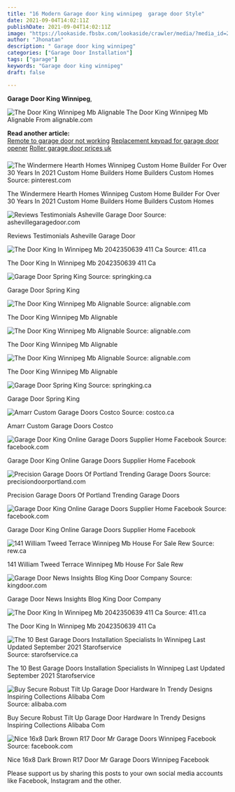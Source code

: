 ```yaml
---
title: "16 Modern Garage door king winnipeg  garage door Style"
date: 2021-09-04T14:02:11Z
publishDate: 2021-09-04T14:02:11Z
image: "https://lookaside.fbsbx.com/lookaside/crawler/media/?media_id=234870191406867"
author: "Jhonatan"
description: " Garage door king winnipeg"
categories: ["Garage Door Installation"]
tags: ["garage"]
keywords: "Garage door king winnipeg"
draft: false

---
```

<!-- Head tag Code -->
**Garage Door King Winnipeg**, 

![The Door King Winnipeg Mb Alignable](https://pictures.alignable.com/eyJidWNrZXQiOiJhbGlnbmFibGV3ZWItcHJvZHVjdGlvbiIsImtleSI6ImJ1c2luZXNzZXMvYmFubmVycy9vcmlnaW5hbC8zNDI4ODUvRjg1NDlFQTUtNTlDNC00MUE2LUI4RDEtNjA5QThFOEU2NzUwLmpwZWciLCJlZGl0cyI6eyJleHRyYWN0Ijp7ImxlZnQiOjAsInRvcCI6ODE1LCJ3aWR0aCI6MTUzNywiaGVpZ2h0Ijo0Njh9LCJyZXNpemUiOnsid2lkdGgiOjk5NywiaGVpZ2h0IjozMDR9LCJleHRlbmQiOnsidG9wIjowLCJib3R0b20iOjAsImxlZnQiOjAsInJpZ2h0IjoxMjIsImJhY2tncm91bmQiOnsiciI6MjU1LCJnIjoyNTUsImIiOjI1NSwiYWxwaGEiOjF9fX19 "The Door King Winnipeg Mb Alignable")
The Door King Winnipeg Mb Alignable From alignable.com

**Read another article:**  
[Remote to garage door not working](/remote-to-garage-door-not-working/)
[Replacement keypad for garage door opener](/replacement-keypad-for-garage-door-opener/)
[Roller garage door prices uk](/roller-garage-door-prices-uk/)




### 

 


![The Windermere Hearth Homes Winnipeg Custom Home Builder For Over 30 Years In 2021 Custom Home Builders Home Builders Custom Homes](https://i.pinimg.com/originals/21/c5/ea/21c5eafdda9f909db2ca7ef6e1b06b9d.jpg "The Windermere Hearth Homes Winnipeg Custom Home Builder For Over 30 Years In 2021 Custom Home Builders Home Builders Custom Homes")
Source: pinterest.com

The Windermere Hearth Homes Winnipeg Custom Home Builder For Over 30 Years In 2021 Custom Home Builders Home Builders Custom Homes  

![Reviews Testimonials Asheville Garage Door](https://www.ashevillegaragedoor.com/wp-content/uploads/2018/04/CanyonRidge-D36-UG-Medium.jpg "Reviews Testimonials Asheville Garage Door")
Source: ashevillegaragedoor.com

Reviews Testimonials Asheville Garage Door  

![The Door King In Winnipeg Mb 2042350639 411 Ca](https://s3.amazonaws.com/up.411.ca/101/099/4887.jpg "The Door King In Winnipeg Mb 2042350639 411 Ca")
Source: 411.ca

The Door King In Winnipeg Mb 2042350639 411 Ca  

![Garage Door Spring King](https://springking.ca/wp-content/uploads/2021/09/Garage_Door_Spring_Experts.jpg "Garage Door Spring King")
Source: springking.ca

Garage Door Spring King  

![The Door King Winnipeg Mb Alignable](https://pictures.alignable.com/eyJidWNrZXQiOiJhbGlnbmFibGV3ZWItcHJvZHVjdGlvbiIsImtleSI6ImJ1c2luZXNzZXMvYmFubmVycy9vcmlnaW5hbC8zNDI4ODUvRjg1NDlFQTUtNTlDNC00MUE2LUI4RDEtNjA5QThFOEU2NzUwLmpwZWciLCJlZGl0cyI6eyJleHRyYWN0Ijp7ImxlZnQiOjAsInRvcCI6ODE1LCJ3aWR0aCI6MTUzNywiaGVpZ2h0Ijo0Njh9LCJyZXNpemUiOnsid2lkdGgiOjk5NywiaGVpZ2h0IjozMDR9LCJleHRlbmQiOnsidG9wIjowLCJib3R0b20iOjAsImxlZnQiOjAsInJpZ2h0IjoxMjIsImJhY2tncm91bmQiOnsiciI6MjU1LCJnIjoyNTUsImIiOjI1NSwiYWxwaGEiOjF9fX19 "The Door King Winnipeg Mb Alignable")
Source: alignable.com

The Door King Winnipeg Mb Alignable  

![The Door King Winnipeg Mb Alignable](https://pictures.alignable.com/eyJidWNrZXQiOiJhbGlnbmFibGV3ZWItcHJvZHVjdGlvbiIsImtleSI6ImJ1c2luZXNzZXMvbG9nb3Mvb3JpZ2luYWwvMzQyODg1LzhDQTY3ODg4LUFBRTktNEJDMS04NUVELTMyMzE4QTg0RTVCMS5qcGVnIiwiZWRpdHMiOnsiZXh0cmFjdCI6eyJsZWZ0IjozOSwidG9wIjowLCJ3aWR0aCI6NjM4LCJoZWlnaHQiOjYzOH0sInJlc2l6ZSI6eyJ3aWR0aCI6MTgyLCJoZWlnaHQiOjE4Mn0sImV4dGVuZCI6eyJ0b3AiOjAsImJvdHRvbSI6MCwibGVmdCI6MCwicmlnaHQiOjAsImJhY2tncm91bmQiOnsiciI6MjU1LCJnIjoyNTUsImIiOjI1NSwiYWxwaGEiOjF9fX19 "The Door King Winnipeg Mb Alignable")
Source: alignable.com

The Door King Winnipeg Mb Alignable  

![The Door King Winnipeg Mb Alignable](https://pictures.alignable.com/eyJidWNrZXQiOiJhbGlnbmFibGV3ZWItcHJvZHVjdGlvbiIsImtleSI6InVzZXJzL3BpY3R1cmVzL3NxdWFyZS8zNDg2NzgvMTQ4MjAyOTg3NV9ibG9iIiwiZWRpdHMiOnt9fQ== "The Door King Winnipeg Mb Alignable")
Source: alignable.com

The Door King Winnipeg Mb Alignable  

![Garage Door Spring King](https://springking.ca/wp-content/uploads/2021/09/A_DoorWontOpen_1.jpg "Garage Door Spring King")
Source: springking.ca

Garage Door Spring King  

![Amarr Custom Garage Doors Costco](https://images.costco-static.com/ImageDelivery/imageService?profileId=12026539&amp;itemId=10336156-894&amp;recipeName=680 "Amarr Custom Garage Doors Costco")
Source: costco.ca

Amarr Custom Garage Doors Costco  

![Garage Door King Online Garage Doors Supplier Home Facebook](https://lookaside.fbsbx.com/lookaside/crawler/media/?media_id=1850536595063273 "Garage Door King Online Garage Doors Supplier Home Facebook")
Source: facebook.com

Garage Door King Online Garage Doors Supplier Home Facebook  

![Precision Garage Doors Of Portland Trending Garage Doors](https://precisiondoorportland.com/uploads/gallery/mt-1.jpg "Precision Garage Doors Of Portland Trending Garage Doors")
Source: precisiondoorportland.com

Precision Garage Doors Of Portland Trending Garage Doors  

![Garage Door King Online Garage Doors Supplier Home Facebook](https://lookaside.fbsbx.com/lookaside/crawler/media/?media_id=1927011134082485 "Garage Door King Online Garage Doors Supplier Home Facebook")
Source: facebook.com

Garage Door King Online Garage Doors Supplier Home Facebook  

![141 William Tweed Terrace Winnipeg Mb House For Sale Rew](https://assets-listings.rew.ca/crea_ddf/wra/202120662/20210820234411/01_202120662_0.jpg?auto=format&amp;fit=crop&amp;crop=top%2C%20left&amp;ixlib=react-8.5.1&amp;h=500&amp;w=753 "141 William Tweed Terrace Winnipeg Mb House For Sale Rew")
Source: rew.ca

141 William Tweed Terrace Winnipeg Mb House For Sale Rew  

![Garage Door News Insights Blog King Door Company](https://kingdoor.com/wp-content/uploads/2021/06/01-What-is-the-best-lubricant-for-garage-doors.jpg "Garage Door News Insights Blog King Door Company")
Source: kingdoor.com

Garage Door News Insights Blog King Door Company  

![The Door King In Winnipeg Mb 2042350639 411 Ca](https://s3.amazonaws.com/up.411.ca/101/099/4853.jpg "The Door King In Winnipeg Mb 2042350639 411 Ca")
Source: 411.ca

The Door King In Winnipeg Mb 2042350639 411 Ca  

![The 10 Best Garage Doors Installation Specialists In Winnipeg Last Updated September 2021 Starofservice](https://cdn-uploads-frankfurt2.starofservice.com/uploads/pj/thumbs-medium/starofservice_4753020151017111912.jpg "The 10 Best Garage Doors Installation Specialists In Winnipeg Last Updated September 2021 Starofservice")
Source: starofservice.ca

The 10 Best Garage Doors Installation Specialists In Winnipeg Last Updated September 2021 Starofservice  

![Buy Secure Robust Tilt Up Garage Door Hardware In Trendy Designs Inspiring Collections Alibaba Com](https://s.alicdn.com/@sc04/kf/HTB1cLlpyhuTBuNkHFNRq6A9qpXan.jpg_300x300.jpg "Buy Secure Robust Tilt Up Garage Door Hardware In Trendy Designs Inspiring Collections Alibaba Com")
Source: alibaba.com

Buy Secure Robust Tilt Up Garage Door Hardware In Trendy Designs Inspiring Collections Alibaba Com  

![Nice 16x8 Dark Brown R17 Door Mr Garage Doors Winnipeg Facebook](https://lookaside.fbsbx.com/lookaside/crawler/media/?media_id=234870191406867 "Nice 16x8 Dark Brown R17 Door Mr Garage Doors Winnipeg Facebook")
Source: facebook.com

Nice 16x8 Dark Brown R17 Door Mr Garage Doors Winnipeg Facebook  

Please support us by sharing this posts to your own social media accounts like Facebook, Instagram and the other.

